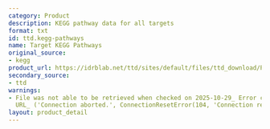 ```yaml
---
category: Product
description: KEGG pathway data for all targets
format: txt
id: ttd.kegg-pathways
name: Target KEGG Pathways
original_source:
- kegg
product_url: https://idrblab.net/ttd/sites/default/files/ttd_download/P4-01-Target_KEGG_pathway.txt
secondary_source:
- ttd
warnings:
- File was not able to be retrieved when checked on 2025-10-29_ Error connecting to
  URL_ ('Connection aborted.', ConnectionResetError(104, 'Connection reset by peer'))
layout: product_detail
---
```

